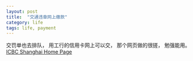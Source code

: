 ```yaml
---
layout: post
title:  "交通违章网上缴款"
category: life
tags: life, payment
---
```


交罚单也去排队， 用工行的信用卡网上可以交， 那个网页做的很搓， 勉强能用。
[ICBC Shanghai Home Page][icbc_sh]

[icbc_sh]: http://www.sh.icbc.com.cn/
